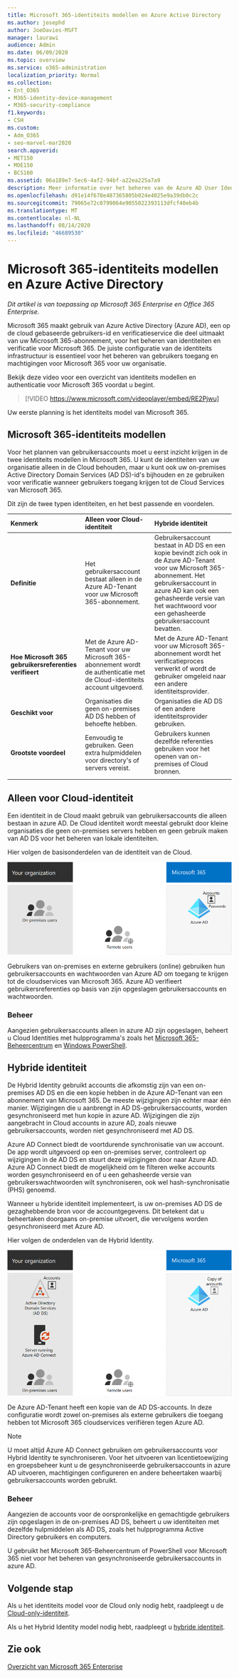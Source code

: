 ```yaml
---
title: Microsoft 365-identiteits modellen en Azure Active Directory
ms.author: josephd
author: JoeDavies-MSFT
manager: laurawi
audience: Admin
ms.date: 06/09/2020
ms.topic: overview
ms.service: o365-administration
localization_priority: Normal
ms.collection:
- Ent_O365
- M365-identity-device-management
- M365-security-compliance
f1.keywords:
- CSH
ms.custom:
- Adm_O365
- seo-marvel-mar2020
search.appverid:
- MET150
- MOE150
- BCS160
ms.assetid: 06a189e7-5ec6-4af2-94bf-a22ea225a7a9
description: Meer informatie over het beheren van de Azure AD User Identity-service in Microsoft 365 met Cloud only of Hybrid Identity types.
ms.openlocfilehash: d91e14f678e487365805b024e4025e9a39db0c2c
ms.sourcegitcommit: 79065e72c0799064e9055022393113dfcf40eb4b
ms.translationtype: MT
ms.contentlocale: nl-NL
ms.lasthandoff: 08/14/2020
ms.locfileid: "46689530"
---
```

# <a name="microsoft-365-identity-models-and-azure-active-directory"></a>Microsoft 365-identiteits modellen en Azure Active Directory

*Dit artikel is van toepassing op Microsoft 365 Enterprise en Office 365 Enterprise.*

Microsoft 365 maakt gebruik van Azure Active Directory (Azure AD), een op de cloud gebaseerde gebruikers-id en verificatieservice die deel uitmaakt van uw Microsoft 365-abonnement, voor het beheren van identiteiten en verificatie voor Microsoft 365. De juiste configuratie van de identiteits infrastructuur is essentieel voor het beheren van gebruikers toegang en machtigingen voor Microsoft 365 voor uw organisatie.

Bekijk deze video voor een overzicht van identiteits modellen en authenticatie voor Microsoft 365 voordat u begint.

> [!VIDEO https://www.microsoft.com/videoplayer/embed/RE2Pjwu]

Uw eerste planning is het identiteits model van Microsoft 365.

## <a name="microsoft-365-identity-models"></a>Microsoft 365-identiteits modellen

Voor het plannen van gebruikersaccounts moet u eerst inzicht krijgen in de twee identiteits modellen in Microsoft 365. U kunt de identiteiten van uw organisatie alleen in de Cloud behouden, maar u kunt ook uw on-premises Active Directory Domain Services (AD DS)-id's bijhouden en ze gebruiken voor verificatie wanneer gebruikers toegang krijgen tot de Cloud Services van Microsoft 365.  

Dit zijn de twee typen identiteiten, en het best passende en voordelen.

| Kenmerk | Alleen voor Cloud-identiteit | Hybride identiteit |
|:-------|:-----|:-----|
| **Definitie** | Het gebruikersaccount bestaat alleen in de Azure AD-Tenant voor uw Microsoft 365-abonnement. | Gebruikersaccount bestaat in AD DS en een kopie bevindt zich ook in de Azure AD-Tenant voor uw Microsoft 365-abonnement. Het gebruikersaccount in azure AD kan ook een gehasheerde versie van het wachtwoord voor een gehasheerde gebruikersaccount bevatten. |
| **Hoe Microsoft 365 gebruikersreferenties verifieert** | Met de Azure AD-Tenant voor uw Microsoft 365-abonnement wordt de authenticatie met de Cloud-identiteits account uitgevoerd. | Met de Azure AD-Tenant voor uw Microsoft 365-abonnement wordt het verificatieproces verwerkt of wordt de gebruiker omgeleid naar een andere identiteitsprovider. |
| **Geschikt voor** | Organisaties die geen on-premises AD DS hebben of behoefte hebben. | Organisaties die AD DS of een andere identiteitsprovider gebruiken. |
| **Grootste voordeel** | Eenvoudig te gebruiken. Geen extra hulpmiddelen voor directory's of servers vereist. | Gebruikers kunnen dezelfde referenties gebruiken voor het openen van on-premises of Cloud bronnen. |
||||

## <a name="cloud-only-identity"></a>Alleen voor Cloud-identiteit

Een identiteit in de Cloud maakt gebruik van gebruikersaccounts die alleen bestaan in azure AD. De Cloud identiteit wordt meestal gebruikt door kleine organisaties die geen on-premises servers hebben en geen gebruik maken van AD DS voor het beheren van lokale identiteiten. 

Hier volgen de basisonderdelen van de identiteit van de Cloud.
 
![Basisonderdelen van de alleen-Cloud identiteit](../media/about-microsoft-365-identity/cloud-only-identity.png)

Gebruikers van on-premises en externe gebruikers (online) gebruiken hun gebruikersaccounts en wachtwoorden van Azure AD om toegang te krijgen tot de cloudservices van Microsoft 365. Azure AD verifieert gebruikersreferenties op basis van zijn opgeslagen gebruikersaccounts en wachtwoorden.

### <a name="administration"></a>Beheer
Aangezien gebruikersaccounts alleen in azure AD zijn opgeslagen, beheert u Cloud Identities met hulpprogramma's zoals het [Microsoft 365-Beheercentrum](https://admin.microsoft.com) en [Windows PowerShell](manage-user-accounts-and-licenses-with-microsoft-365-powershell.md). 

## <a name="hybrid-identity"></a>Hybride identiteit

De Hybrid Identity gebruikt accounts die afkomstig zijn van een on-premises AD DS en die een kopie hebben in de Azure AD-Tenant van een abonnement van Microsoft 365. De meeste wijzigingen zijn echter maar één manier. Wijzigingen die u aanbrengt in AD DS-gebruikersaccounts, worden gesynchroniseerd met hun kopie in azure AD. Wijzigingen die zijn aangebracht in Cloud accounts in azure AD, zoals nieuwe gebruikersaccounts, worden niet gesynchroniseerd met AD DS.

Azure AD Connect biedt de voortdurende synchronisatie van uw account. De app wordt uitgevoerd op een on-premises server, controleert op wijzigingen in de AD DS en stuurt deze wijzigingen door naar Azure AD. Azure AD Connect biedt de mogelijkheid om te filteren welke accounts worden gesynchroniseerd en of u een gehasheerde versie van gebruikerswachtwoorden wilt synchroniseren, ook wel hash-synchronisatie (PHS) genoemd.

Wanneer u hybride identiteit implementeert, is uw on-premises AD DS de gezaghebbende bron voor de accountgegevens. Dit betekent dat u beheertaken doorgaans on-premise uitvoert, die vervolgens worden gesynchroniseerd met Azure AD. 

Hier volgen de onderdelen van de Hybrid Identity.

![Onderdelen van een hybride identiteit](../media/about-microsoft-365-identity/hybrid-identity.png)

De Azure AD-Tenant heeft een kopie van de AD DS-accounts. In deze configuratie wordt zowel on-premises als externe gebruikers die toegang hebben tot Microsoft 365 cloudservices verifiëren tegen Azure AD.

>[!Note]
>U moet altijd Azure AD Connect gebruiken om gebruikersaccounts voor Hybrid Identity te synchroniseren. Voor het uitvoeren van licentietoewijzing en groepsbeheer kunt u de gesynchroniseerde gebruikersaccounts in azure AD uitvoeren, machtigingen configureren en andere beheertaken waarbij gebruikersaccounts worden gebruikt.
>

### <a name="administration"></a>Beheer

Aangezien de accounts voor de oorspronkelijke en gemachtigde gebruikers zijn opgeslagen in de on-premises AD DS, beheert u uw identiteiten met dezelfde hulpmiddelen als AD DS, zoals het hulpprogramma Active Directory gebruikers en computers. 

U gebruikt het Microsoft 365-Beheercentrum of PowerShell voor Microsoft 365 niet voor het beheren van gesynchroniseerde gebruikersaccounts in azure AD.

## <a name="next-step"></a>Volgende stap

Als u het identiteits model voor de Cloud only nodig hebt, raadpleegt u de [Cloud-only-identiteit](cloud-only-identities.md).

Als u het Hybrid Identity model nodig hebt, raadpleegt u [hybride identiteit](plan-for-directory-synchronization.md).


## <a name="see-also"></a>Zie ook

[Overzicht van Microsoft 365 Enterprise](microsoft-365-overview.md)
